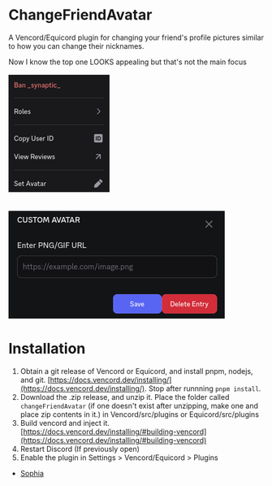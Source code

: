 # ChangeFriendAvatar
A Vencord/Equicord plugin for changing your friend's profile pictures similar to how you can change their nicknames.<br>

Now I know the top one LOOKS appealing but that's not the main focus<br><br>
![example.png](example.png)<br><br><br>
![modal.png](modal.png)


# Installation
1. Obtain a git release of Vencord or Equicord, and install pnpm, nodejs, and git. [https://docs.vencord.dev/installing/](https://docs.vencord.dev/installing/). Stop after runnning `pnpm install`.
2. Download the .zip release, and unzip it. Place the folder called `changeFriendAvatar` (if one doesn't exist after unzipping, make one and place zip contents in it.) in Vencord/src/plugins or Equicord/src/plugins
3. Build vencord and inject it. [https://docs.vencord.dev/installing/#building-vencord](https://docs.vencord.dev/installing/#building-vencord)
4. Restart Discord (If previously open)
5. Enable the plugin in Settings > Vencord/Equicord > Plugins
    
- [Sophia](https://github.com/sophiaasophieee/)
